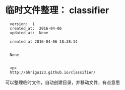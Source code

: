 
  # 临时文件整理： classifier

      version:  1
      created_at:  2016-04-06
      updated_at:  None

      created at 2016-04-06 18:38:14 


      None


      <p>
      http://bhrigu123.github.io/classifier/

可以整理临时文件，自动创建目录，并移动文件，有点意思
      </p>

  